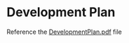 # Development Plan

Reference the [DevelopmentPlan.pdf](https://github.com/Spitgranger/capstone/blob/main/docs/DevelopmentPlan/DevelopmentPlan.pdf) file
